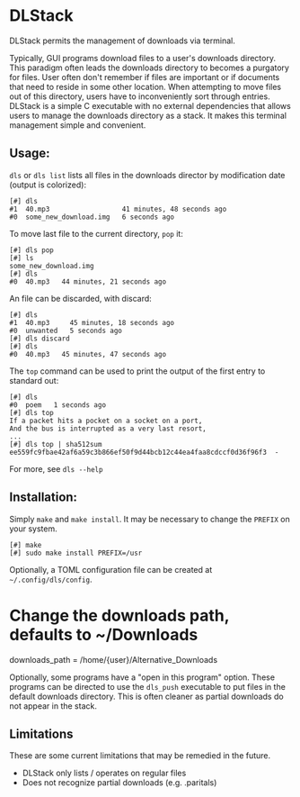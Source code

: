 DLStack
=======

DLStack permits the management of downloads via terminal. 

Typically, GUI programs download files to a user's downloads directory. This paradigm often leads the downloads directory to becomes a purgatory for files. User often don't remember if files are important or if documents that need to reside in some other location. When attempting to move files out of this directory, users have to inconveniently sort through entries. DLStack is a simple C executable with no external dependencies that allows users to manage the downloads directory as a stack. It makes this terminal management simple and convenient.

Usage:
-----

`dls` or `dls list` lists all files in the downloads director by modification date (output is colorized):

    [#] dls
    #1  40.mp3                  41 minutes, 48 seconds ago
    #0  some_new_download.img   6 seconds ago

To move last file to the current directory, `pop` it:

    [#] dls pop
    [#] ls
    some_new_download.img
    [#] dls
    #0  40.mp3   44 minutes, 21 seconds ago

An file can be discarded, with discard:

    [#] dls 
    #1  40.mp3     45 minutes, 18 seconds ago
    #0  unwanted   5 seconds ago
    [#] dls discard
    [#] dls
    #0  40.mp3   45 minutes, 47 seconds ago 

The `top` command can be used to print the output of the first entry to standard out:

    [#] dls
    #0  poem   1 seconds ago
    [#] dls top
    If a packet hits a pocket on a socket on a port,
    And the bus is interrupted as a very last resort,
    ...
    [#] dls top | sha512sum
    ee559fc9fbae42af6a59c3b866ef50f9d44bcb12c44ea4faa8cdccf0d36f96f3  -

For more, see `dls --help`

Installation:
------------

Simply `make` and `make install`. It may be necessary to change the `PREFIX` on your system.

    [#] make
    [#] sudo make install PREFIX=/usr

Optionally, a TOML configuration file can be created at `~/.config/dls/config`.

  # Change the downloads path, defaults to ~/Downloads
  downloads_path = /home/{user}/Alternative_Downloads

Optionally, some programs have a "open in this program" option. These programs can be directed to use the `dls_push` executable to put files in the default downloads directory. This is often cleaner as partial downloads do not appear in the stack.

Limitations
-----------
These are some current limitations that may be remedied in the future.

- DLStack only lists / operates on regular files
- Does not recognize partial downloads (e.g. .paritals)
